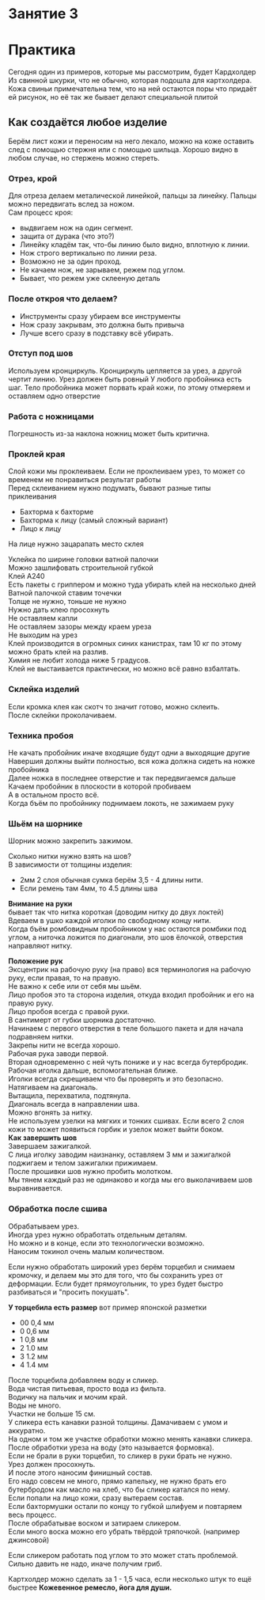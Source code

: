 # Занятие 3
# Практика
Сегодня один из примеров, которые мы рассмотрим, будет Кардхолдер  
Из свинной шкурки, что не обычно, которая подошла для картхолдера.  
Кожа свиньи примечательна тем, что на ней остаются поры что придаёт ей рисунок, но её так же бывает делают специальной плитой

## Как создаётся любое изделие
Берём лист кожи и переносим на него лекало, можно на коже оставить след с помощью стержня или с  помощью шильца.
Хорошо видно в любом случае, но стержень можно стереть.

### Отрез, крой
Для отреза делаем металической линейкой, пальцы за линейку.
Пальцы можно передвигать вслед за ножом.  
Сам процесс кроя: 
- выдвигаем нож на один сегмент.
- защита от дурака (что это?)
- Линейку кладём так, что-бы линию было видно, вплотную к линии.
- Нож строго вертикально по линии реза.
- Возможно не за один проход.
- Не качаем нож, не зарываем, режем под углом. 
- Бывает, что режем уже склееную деталь

### После откроя что делаем?

- Инструменты сразу убираем все инструменты
- Нож сразу закрывам, это должна быть привыча
- Лучше всего сразу в подставку всё убирать.

### Отступ под шов
Используем кронциркуль. Кронциркуль цепляется за урез, а другой чертит линию. Урез должен быть ровный
У любого пробойника есть шаг. 
Тело пробойника может порвать край кожи, по этому отмеряем и оставляем одно отверстие

### Работа с ножницами
Погрешность из-за наклона ножниц может быть критична. 

### Проклей края
Слой кожи мы проклеиваем. Если не проклеиваем урез, то может 
со временем не понравиться результат работы  
Перед склеиванием нужно подумать, бывают разные типы приклеивания
- Бахторма к бахторме
- Бахторма к лицу (самый сложный вариант)
- Лицо к лицу

На лице нужно зацарапать место склея


Уклейка по ширине головки ватной палочки  
Можно зашлифовать строительной губкой  
Клей А240  
Есть пакеты с гриппером и  можно туда убирать клей на несколько дней  
Ватной палочкой ставим точечки  
Толще не нужно, тоньше не нужно  
Нужно дать клею просохнуть  
Не оставляем капли  
Не оставляем зазоры между краем уреза  
Не выходим на урез  
Клей производится в огромных синих канистрах, там 10 кг по этому можно брать клей на разлив.  
Химия не любит холода ниже 5 градусов.  
Клей не выстаивается практически, но можно всё равно взбалтать.   

### Склейка изделий
Если кромка клея как скотч то значит готово, можно склеить.  
После склейки проколачиваем.  

### Техника пробоя
Не качать пробойник иначе входящие будут одни а выходящие другие  
Навершия должны выйти полностью, вся кожа должна сидеть на ножке пробойника  
Далее ножка в последнее отверстие и так передвигаемся дальше  
Качаем пробойник в плоскости в которой пробиваем  
А в остальном просто всё.  
Когда бъём по пробойнику поднимаем локоть, не зажимаем руку  

### Шьём на шорнике
Шорник можно закрепить зажимом.  


Сколько нитки нужно взять на шов?  
В зависимости от толщины изделия:
- 2мм 2 слоя обычная сумка берём 3,5 - 4 длины нити.
- Если ремень там 4мм, то 4.5 длины шва  

**Внимание на руки**  
бывает так что нитка короткая (доводим нитку до двух локтей)  
Вдеваем в ушко каждой иголки по свободному концу нити.  
Когда бъём ромбовидным пробойником у нас остаются ромбики под углом, а ниточка ложится по диагонали, это шов ёлочкой, отверстия направляют нитку.

**Положение рук**  
Эксцентрик на рабочую руку (на право) вся терминология на рабочую руку, если правая, то на правую.  
Не важно к себе или от себя мы шьём.  
Лицо пробоя это та сторона изделия, откуда входил пробойник и его на правую руку.  
Лицо пробоя всегда с правой руки.  
В сантимерт от губки шорника достаточно.  
Начинаем с первого отверстия в теле большого пакета и для начала подравняем нитки.  
Закрепы нити не всегда хорошо.  
Рабочая рука заводи первой.  
Вторая одновременно с ней чуть пониже и у нас всегда бутербродик.  
Рабочая иголка дальше, вспомогательная ближе.  
Иголки всегда скрещиваем что бы проверять и это безопасно.  
Натягиваем на диагональ.  
Вытащила, перехватила, подтянула.  
Диагональ всегда в направлении шва.  
Можно вгонять за нитку.    
Не используем узелки на мягких и тонких сшивах. Если всего 2 слоя кожи то может появиться горбик и узелок может выйти боком.   
**Как завершить шов**   
Завершаем зажигалкой.  
С лица иголку заводим наизнанку, оставляем 3 мм и зажигалкой поджигаем и телом зажигалки прижимаем.  
После прошивки шов нужно пробить молотком.  
Мы тянем каждый раз не одинаково и когда мы его выколачиваем шов выравнивается.   

### Обработка после сшива
Обрабатываем урез.  
Иногда урез нужно обработать отдельным деталям.  
Но можно и в конце, если это технологически возможно.  
Наносим токинол очень малым количеством.  

Если нужно обработать широкий урез берём торцебил и снимаем кромочку, и делаем мы это для того, что бы сохранить урез от деформации. 
Если будет прямоугольник, то урез будет быстро разбиваться и "просить покушать".  

**У торцебила есть размер** вот пример японской разметки
- 00 0,4 мм
- 0 0,6 мм
- 1 0,8 мм
- 2 1.0 мм
- 3 1.2 мм
- 4 1.4 мм

После торцебила добавляем воду и сликер.  
Вода чистая питьевая, просто вода из фильта.  
Водичку на пальчик и мочим край.  
Воды не много.  
Участки не больше 15 см.  
У сликера есть канавки разной толщины. 
Дамачиваем с умом и аккуратно.  
На одном и том же участке обработки можно менять канавки сликера.  
После обработки уреза на воду  (это называется формовка).  
Если не брали в руки торцебил, то сликер в руки брать не нужно.  
Урез должен просохнуть.  
И после этого наносим финишный состав.  
Его надо совсем не много, прямо капельку, не нужно брать его бутербродом как масло на хлеб, что бы сликер катался по нему.  
Если попали на лицо кожи, сразу вытераем состав.  
Если бахтормушки остали по концу то губкой шлифуем и повтаряем весь процесс.  
После обрабатывае воском и затираем сликером.  
Если много воска можно его убрать твёрдой тряпочкой. (например джинсовой)  

Если сликером работать под углом то это может стать проблемой.  
Сильно давить не надо, иначе получим гриб.

Картхолдер можно сделать за 1 - 1,5 часа, если несколько штук то ещё быстрее
**Кожевенное ремесло, йога для души.** 


